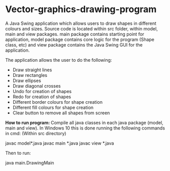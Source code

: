 # Vector-graphics-drawing-program
A Java Swing application which allows users to draw shapes in different colours and sizes. Source code is located within src folder, within model, main and view packages. main package contains starting point for application, model package contains core logic for the program (Shape class, etc) and view package contains the Java Swing GUI for the application.

The application allows the user to do the following:
 - Draw straight lines
 - Draw rectangles
 - Draw ellipses
 - Draw diagonal crosses
 - Undo for creation of shapes
 - Redo for creation of shapes
 - Different border colours for shape creation
 - Different fill colours for shape creation
 - Clear button to remove all shapes from screen

<b> How to run program: </b> 
Compile all java classes in each java package (model, main and view). In Windows 10 this is done running the following commands in cmd: (Within src directory)

javac model*.java
javac main *.java
javac view *.java

Then to run:

java main.DrawingMain
